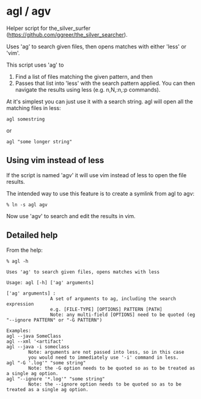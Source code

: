 agl / agv
=========

Helper script for the_silver_surfer (https://github.com/ggreer/the_silver_searcher).

Uses 'ag' to search given files, then opens matches with either 'less' or 'vim'.

This script uses 'ag' to 

1. Find a list of files matching the given pattern, and then 
2. Passes that list into 'less' with the search pattern applied. You can then navigate the results using less (e.g. n,N,:n,:p commands).

At it's simplest you can just use it with a search string. agl will open all the matching files in less:

```
agl somestring
```
or 
```
agl "some longer string"
```

Using vim instead of less
-----------------------------

If the script is named 'agv' it will use vim instead of less to open the file results.

The intended way to use this feature is to create a symlink from agl to agv:
```
% ln -s agl agv
```

Now use 'agv' to search and edit the results in vim.


Detailed help
--------------


From the help:

```
% agl -h

Uses 'ag' to search given files, opens matches with less

Usage: agl [-h] ['ag' arguments]

['ag' arguments] :
                A set of arguments to ag, including the search expression
                e.g. [FILE-TYPE] [OPTIONS] PATTERN [PATH]
                Note: any multi-field [OPTIONS] need to be quoted (eg "--ignore PATTERN" or "-G PATTERN")

Examples:
agl --java SomeClass
agl --xml '<artifact'
agl --java -i someclass
        Note: arguments are not passed into less, so in this case
        you would need to immediately use '-i' command in less.
agl "-G '.log'" "some string"
        Note: the -G option needs to be quoted so as to be treated as a single ag option.
agl "--ignore '*.log'" "some string"
        Note: the --ignore option needs to be quoted so as to be treated as a single ag option.
```
